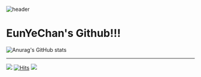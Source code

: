 ![header](https://capsule-render.vercel.app/api?type=waving&color=auto&height=300&section=header&text=Yechan's%20Github&fontSize=90)
# EunYeChan's Github!!!

![Anurag's GitHub stats](https://github-readme-stats.vercel.app/api?username=eunyechan&show_icons=true&theme=dracula)
____________________________________________________________________________________________________________________________________________________________


<img src="https://img.shields.io/badge/TypeScript-3178C6?style=flat&logo=TypeScript&logoColor=white"/> [![Hits](https://hits.seeyoufarm.com/api/count/incr/badge.svg?url=https%3A%2F%2Fgithub.com%2Feunyechan&count_bg=%23276FC6&title_bg=%235F68CA&icon=googlekeep.svg&icon_color=%23F5EBEB&title=hits&edge_flat=false)](https://hits.seeyoufarm.com)
<img src="https://img.shields.io/badge/React-61DAFB?style=flat&logo=React&logoColor=white"/>
